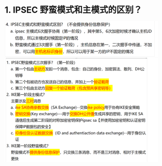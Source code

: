 # 1. IPSEC 野蛮模式和主模式的区别？

![alt text](images/面试题---IPSEC野蛮模式/image.png)
![alt text](images/面试题---IPSEC野蛮模式/image-1.png)
